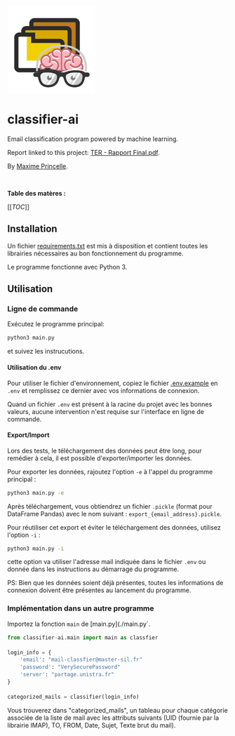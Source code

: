 <img src="./logo.png" alt="Classifier AI Logo" height="200" width="200" />

# classifier-ai

Email classification program powered by machine learning.

Report linked to this project: [TER - Rapport Final.pdf](https://s3.princelle.org/share/TER-Rapport-Final-Maxime-Princelle.pdf).

By [Maxime Princelle](https://contact.princelle.org).

<br/>

**Table des matères :**

[[_TOC_]]

## Installation

Un fichier [requirements.txt](./requirements.txt) est mis à disposition et contient toutes les librairies nécessaires au bon fonctionnement du programme.

Le programme fonctionne avec Python 3.


## Utilisation

### Ligne de commande

Exécutez le programme principal: 

```bash
python3 main.py
```

et suivez les instrucutions.

#### Utilisation du .env

Pour utiliser le fichier d'environnement, copiez le fichier [.env.example](./.env.example) en `.env` et remplissez ce dernier avec vos informations de connexion.

Quand un fichier `.env` est présent à la racine du projet avec les bonnes valeurs, aucune intervention n'est requise sur l'interface en ligne de commande.

#### Export/Import

Lors des tests, le téléchargement des données peut être long, pour remédier à cela, il est possible d'exporter/importer les données.

Pour exporter les données, rajoutez l'option `-e` à l'appel du programme principal : 

```bash
python3 main.py -e
```

Après téléchargement, vous obtiendrez un fichier `.pickle` (format pour DataFrame Pandas) avec le nom suivant : `export_{email_address}.pickle`.

Pour réutiliser cet export et éviter le téléchargement des données, utilisez l'option `-i` : 

```bash
python3 main.py -i
```

cette option va utiliser l'adresse mail indiquée dans le fichier `.env` ou donnée dans les instructions au démarrage du programme. 

PS: Bien que les données soient déjà présentes, toutes les informations de connexion doivent être présentes au lancement du programme.

### Implémentation dans un autre programme

Importez la fonction `main` de [main.py](./main.py`. 

```python
from classifier-ai.main import main as classfier

login_info = {
    'email': "mail-classfier@master-sil.fr"
    'password': "VerySecurePassword"
    'server': "partage.unistra.fr"
}

categorized_mails = classifier(login_info)
```

Vous trouverez dans "categorized_mails", un tableau pour chaque catégorie associée de la liste de mail avec les attributs suivants (UID (fournie par la librairie IMAP), TO, FROM, Date, Sujet, Texte brut du mail).





